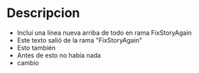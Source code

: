 # Descripcion

- Incluí una línea nueva arriba de todo en rama FixStoryAgain
- Este texto salió de la rama "FixStoryAgain" 
- Esto también
- Antes de esto no había nada
- cambio